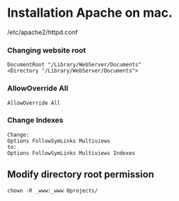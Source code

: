 # Installation Apache on mac.

/etc/apache2/httpd.conf

### Changing website root
```
DocumentRoot "/Library/WebServer/Documents"
<Directory "/Library/WebServer/Documents">
```
### AllowOverride All
```
AllowOverride All
```
### Change Indexes
```
Change:
Options FollowSymLinks Multiviews
to:
Options FollowSymLinks Multiviews Indexes
```

## Modify directory root permission
```
chown -R _www:_www 0projects/
```
